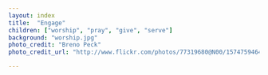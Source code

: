 ```yaml
---
layout: index
title:  "Engage"
children: ["worship", "pray", "give", "serve"]
background: "worship.jpg"
photo_credit: "Breno Peck"
photo_credit_url: "http://www.flickr.com/photos/77319680@N00/1574759464/"

---
```

